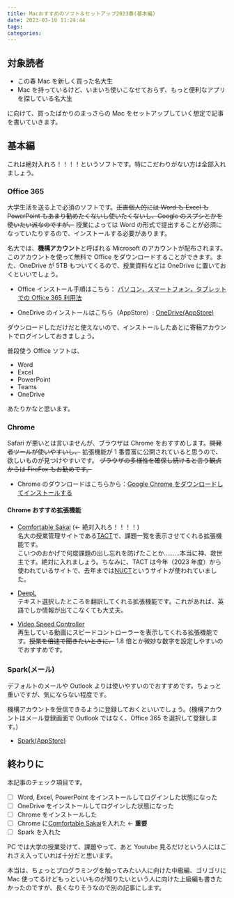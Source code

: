 ```yaml
---
title: Macおすすめのソフト＆セットアップ2023春(基本編)
date: 2023-03-10 11:24:44
tags:
categories:
---
```


## 対象読者

- この春 Mac を新しく買った名大生
- Mac を持っているけど、いまいち使いこなせておらず、もっと便利なアプリを探している名大生

に向けて、買ったばかりのまっさらの Mac をセットアップしていく想定で記事を書いていきます。

## 基本編

これは絶対入れろ！！！！というソフトです。特にこだわりがない方は全部入れましょう。

### Office 365

大学生活を送る上で必須のソフトです。~~正直個人的には Word も Excel も PowerPoint もあまり勧めたくないし使いたくないし、Google のスプシとかを使いたい派なのですが、~~ 授業によっては Word の形式で提出することが必須になっていたりするので、インストールする必要があります。

名大では、**機構アカウント**と呼ばれる Microsoft のアカウントが配布されます。このアカウントを使って無料で Office をダウンロードすることができます。また、OneDrive が 5TB もついてくるので、授業資料などは OneDrive に置いておくといいでしょう。

- Office インストール手順はこちら： [パソコン，スマートフォン，タブレットでの Office 365 利用法
  ](https://icts.nagoya-u.ac.jp/ja/services/thersoffice365/)

- OneDrive のインストールはこちら（AppStore）: [OneDrive(AppStore)](https://apps.apple.com/jp/app/onedrive/id823766827?mt=12)

ダウンロードしただけだと使えないので、インストールしたあとに寄稿アカウントでログインしておきましょう。

普段使う Office ソフトは、

- Word
- Excel
- PowerPoint
- Teams
- OneDrive

あたりかなと思います。

### Chrome

Safari が悪いとは言いませんが、ブラウザは Chrome をおすすめします。~~開発者ツールが使いやすいし、~~ 拡張機能が 1 番豊富に公開されていると思うので、欲しいものが見つけやすいです。
~~ブラウザの多様性を確保し続けると言う観点からは FireFox もお勧めです。~~

- Chrome のダウンロードはこちらから：[Google Chrome をダウンロードしてインストールする
  ](https://support.google.com/chrome/answer/95346?hl=ja&co=GENIE.Platform%3DDesktop#zippy=,mac)

#### Chrome おすすめ拡張機能

- [Comfortable Sakai](https://chrome.google.com/webstore/detail/comfortable-sakai/dljchadmceknaijmdmnaaodjkkidhakh?hl=ja) (← 絶対入れろ！！！！)  
  名大の授業管理サイトである[TACT](https://tact.ac.thers.ac.jp/portal/)で、課題一覧を表示させてくれる拡張機能です。  
  こいつのおかげで何度課題の出し忘れを防げたことか………本当に神、救世主です。絶対に入れましょう。ちなみに、TACT は今年（2023 年度）から使われているサイトで、去年までは[NUCT](https://ct.nagoya-u.ac.jp/portal)というサイトが使われていました。

- [DeepL](https://www.deepl.com/ja/chrome-extension)  
  テキスト選択したところを翻訳してくれる拡張機能です。これがあれば、英語でしか情報が出てこなくても大丈夫。

- [Video Speed Controller](https://chrome.google.com/webstore/detail/video-speed-controller/nffaoalbilbmmfgbnbgppjihopabppdk?hl=ja)  
  再生している動画にスピードコントローラーを表示してくれる拡張機能です。~~授業を倍速で聞きたいときに、~~ 1.8 倍とか微妙な数字を設定しやすいのでおすすめです。

### Spark(メール)

デフォルトのメールや Outlook よりは使いやすいのでおすすめです。ちょっと重いですが、気にならない程度です。

機構アカウントを受信できるように登録しておくといいでしょう。(機構アカウントはメール登録画面で Outlook ではなく、Office 365 を選択して登録します。)

- [Spark(AppStore)](https://apps.apple.com/jp/app/spark-%E3%83%A1%E3%83%BC%E3%83%AB%E3%82%A2%E3%83%97%E3%83%AA-by-readdle/id1176895641?mt=12)

## 終わりに

本記事のチェック項目です。

- [ ] Word, Excel, PowerPoint をインストールしてログインした状態になった
- [ ] OneDrive をインストールしてログインした状態になった
- [ ] Chrome をインストールした
- [ ] Chrome に[Comfortable Sakai](https://chrome.google.com/webstore/detail/comfortable-sakai/dljchadmceknaijmdmnaaodjkkidhakh?hl=ja)を入れた ← **重要**
- [ ] Spark を入れた

PC では大学の授業受けて、課題やって、あと Youtube 見るだけという人にはこれさえ入っていれば十分だと思います。

本当は、ちょっとプログラミングを触ってみたい人に向けた中級編、ゴリゴリに Mac 使ってるけどもっといいものが知りたいという人に向けた上級編も書きたかったのですが、長くなりそうなので別の記事にします。
